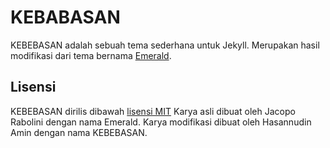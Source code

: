 KEBABASAN
==============
KEBEBASAN adalah sebuah tema sederhana untuk Jekyll. Merupakan hasil modifikasi dari tema bernama [Emerald](https://github.com/KingFelix/emerald/).

## Lisensi
KEBEBASAN dirilis dibawah [lisensi MIT](license.md)
Karya asli dibuat oleh Jacopo Rabolini dengan nama Emerald.
Karya modifikasi dibuat oleh Hasannudin Amin dengan nama KEBEBASAN.

